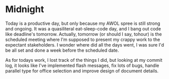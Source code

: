 # Midnight
Today is a productive day, but only because my AWOL spree is still strong and ongoing. It was a quasiliteral eat-sleep-code day, and I bang out code like deadline's tomorrow. Actually, tomorrow (or should I say, tohour) is the scheduled meeting where I'm supposed to present my crappy work to the expectant stakeholders. I wonder where did all the days went, I was sure I'd be all set and done a week before the scheduled date.

As for todays work, I lost track of the things I did, but looking at my commit log, it looks like I've implemented flash messages, fix lots of bugs, handle parallel type for office selection and improve design of document details.

